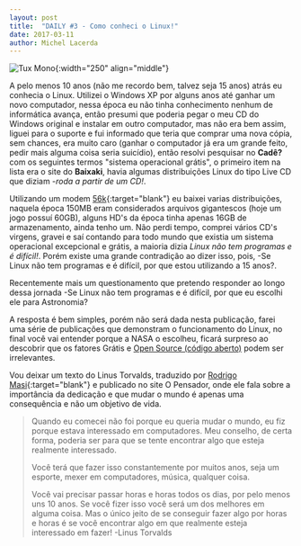 ```yaml
---
layout: post
title:  "DAILY #3 - Como conheci o Linux!"
date: 2017-03-11
author: Michel Lacerda
---
```

![Tux Mono](https://upload.wikimedia.org/wikipedia/commons/3/3a/Tux_Mono.svg){:width="250" align="middle"}

A pelo menos 10 anos (não me recordo bem, talvez seja 15 anos)  atrás eu conhecia o Linux. Utilizei o Windows XP por alguns anos até ganhar um novo computador, nessa época eu não tinha conhecimento nenhum de informática avança, então presumi que poderia pegar o meu CD do Windows original e instalar em outro computador, mas não era bem assim, liguei para o suporte e fui informado que teria que comprar uma nova cópia, sem chances, era muito caro (ganhar o computador já era um grande feito, pedir mais alguma coisa seria suicídio), então resolvi pesquisar no **Cadê?** com os seguintes termos "sistema operacional grátis", o primeiro item na lista era o site do **Baixaki**, havia algumas distribuições Linux do tipo Live CD que diziam -*roda a partir de um CD!*.

Utilizando um modem [56k](https://upload.wikimedia.org/wikipedia/commons/3/33/Dial_up_modem_noises.ogg){:target="blank"} eu baixei varias distribuições, naquela época 150MB eram considerados arquivos gigantescos (hoje um jogo possuí 60GB), alguns HD's da época tinha apenas 16GB de armazenamento, ainda tenho um. Não perdi tempo, comprei vários CD's virgens, gravei e saí contando para todo mundo que existia um sistema operacional excepcional e grátis,  a maioria dizia *Linux não tem programas e é difícil!*. Porém existe uma grande contradição ao dizer isso, pois, -Se Linux não tem programas e é difícil, por que estou utilizando a 15 anos?.

Recentemente mais um questionamento que pretendo responder ao longo dessa jornada -Se Linux não tem programas e é difícil, por que eu escolhi ele para Astronomia? 

A resposta é bem simples, porém não será dada nesta publicação, farei uma série de publicações que demonstram o funcionamento do Linux, no final você vai entender porque a NASA o escolheu, ficará surpreso ao descobrir que os fatores Grátis e [Open Source (código aberto)](https://opensource.org/) podem ser irrelevantes.

Vou deixar um texto do Linus Torvalds, traduzido por [Rodrigo Masi](https://pensador.uol.com.br/frase/MTc3NTM0NQ/){:target="blank"} e publicado no site O Pensador, onde ele fala sobre a importância da dedicação e que mudar o mundo é apenas uma consequência e não um objetivo de vida.

> Quando eu comecei não foi porque eu queria mudar o mundo, eu fiz porque estava interessado em computadores. Meu conselho, de certa forma, poderia ser para que se tente encontrar algo que esteja realmente interessado.
> 
> Você terá que fazer isso constantemente por muitos anos, seja um esporte, mexer em computadores, música, qualquer coisa.
> 
> Você vai precisar passar horas e horas todos os dias, por pelo menos uns 10 anos. Se você fizer isso você será um dos melhores em alguma coisa. Mas o único jeito de se conseguir fazer algo por horas e horas é se você encontrar algo em que realmente esteja interessado em fazer!
>-Linus Torvalds